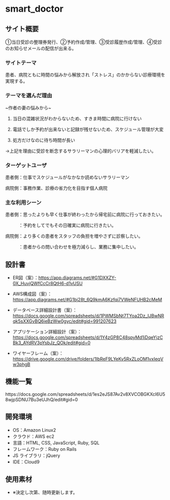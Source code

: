 # smart_doctor

## サイト概要

<p>①当日受診の整理券発行、②予約作成/管理、③受診履歴作成/管理、④受診のお知らせメールの配信が出来る。</p>

### サイトテーマ

<p>患者、病院ともに時間の悩みから解放され「ストレス」のかからない診療環境を実現する。</p>

### テーマを選んだ理由

<p>~作者の妻の悩みから~</p>

1. 当日の混雑状況がわからないため、すきま時間に病院に行けない

2. 電話でしか予約が出来ないと記録が残せないため、スケジュール管理が大変

3. 処方だけなのに待ち時間が長い

<p>→上記を理由に受診を断念するサラリーマンの心理的バリアを軽減したい。</p>

### ターゲットユーザ

<p>患者側：仕事でスケジュールがなかなか読めないサラリーマン</p>
<p>病院側：事務作業、診療の省力化を目指す個人病院</p>

### 主な利用シーン

<p>患者側：思ったよりも早く仕事が終わったから帰宅前に病院に行っておきたい。</p>
<p>　　　：予約をしてでもその日確実に病院に行きたい。</p>
<p>病院側：より多くの患者をスタッフの負担を増やさずに診察したい。</p>
<p>　　　：患者からの問い合わせを極力減らし、業務に集中したい。</p>

## 設計書

- ER図（案）：https://app.diagrams.net/#G1DXXZY-0X_HuvjQWfCcCr8QtH6-d1vUSU

- AWS構成図（案）：https://app.diagrams.net/#G1bj28t_6Q9kmA6Kzfqi7VWeNFUHB2cMeM

- データベース詳細設計書（案）：https://docs.google.com/spreadsheets/d/1PWMSbNt7TYoa2Dz_IJBwNRqk5sXXGvBQ6ieBzWw0gyc/edit#gid=991207623

- アプリケーション詳細設計（案）：https://docs.google.com/spreadsheets/d/1Y4zGP8C48spyMd1iDqeYjzCBk3_AYdRV3pYsbJz_QOk/edit#gid=0

- ワイヤーフレーム（案）：https://drive.google.com/drive/folders/1lbReF9LYeKv5RxZLoOM1vxIeqVw3phgB

## 機能一覧

<p>https://docs.google.com/spreadsheets/d/1es2eJS87Av2v8XVCOBGKXcI6U58wjpSDNU7Bu3eUJhQ/edit#gid=0</p>

## 開発環境

- OS：Amazon Linux2
- クラウド：AWS ec2
- 言語：HTML, CSS, JavaScript, Ruby, SQL
- フレームワーク：Ruby on Rails
- JS ライブラリ：jQuery
- IDE：Cloud9

## 使用素材

- ※決定し次第、随時更新します。
